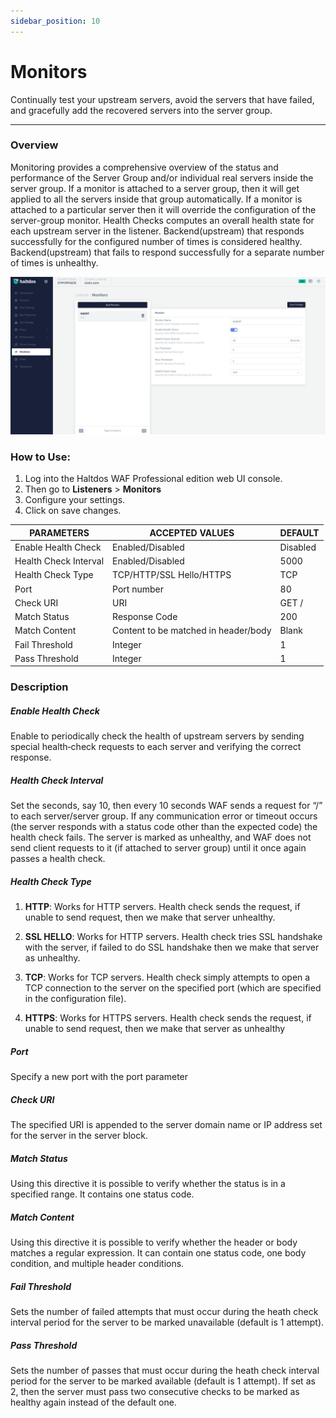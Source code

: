 ```yaml
---
sidebar_position: 10
---
```

# Monitors
Continually test your upstream servers, avoid the servers that have failed, and gracefully add the recovered servers into the server group.

---
### Overview

Monitoring provides a comprehensive overview of the status and performance of the Server Group and/or individual real servers inside the server group. If a monitor is attached to a server group, then it will get applied to all the servers inside that group automatically. If a monitor is attached to a particular server then it will override the configuration of the server-group monitor. Health Checks computes an overall health state for each upstream server in the listener. Backend(upstream) that responds successfully for the configured number of times is considered healthy. Backend(upstream) that fails to respond successfully for a separate number of times is unhealthy.

![monitors](/img/pro-waf/docs/v7/monitors.png)

### How to Use:
1. Log into the Haltdos WAF Professional edition web UI console.
2. Then go to **Listeners** > **Monitors**
3. Configure your settings.
4. Click on save changes.

| PARAMETERS            | ACCEPTED VALUES                      | DEFAULT  |
|-----------------------|--------------------------------------|----------|
| Enable Health Check   | Enabled/Disabled                     | Disabled |
| Health Check Interval | Enabled/Disabled                     | 5000     |
| Health Check Type     | TCP/HTTP/SSL Hello/HTTPS             | TCP      |
| Port                  | Port number                          | 80       |
| Check URI             | URI                                  | GET /    |
| Match Status          | Response Code                        | 200      |
| Match Content         | Content to be matched in header/body | Blank    |
| Fail Threshold        | Integer                              | 1        |
| Pass Threshold        | Integer                              | 1        |

### Description

##### **Enable Health Check**
Enable to periodically check the health of upstream servers by sending special health‑check requests to each server and verifying the correct response.

##### **Health Check Interval**
Set the seconds, say 10, then every 10 seconds WAF sends a request for “/” to each server/server group. If any communication error or timeout occurs (the server responds with a status code other than the expected code) the health check fails. The server is marked as unhealthy, and WAF does not send client requests to it (if attached to server group) until it once again passes a health check.

##### **Health Check Type**

1. **HTTP**: Works for HTTP servers. Health check sends the request, if unable to send request, then we make that server unhealthy.

2. **SSL HELLO**: Works for HTTP servers. Health check tries SSL handshake with the server, if failed to do SSL handshake then we make that server as unhealthy.

3. **TCP**: Works for TCP servers. Health check simply attempts to open a TCP connection to the server on the specified port (which are specified in the configuration file).

4. **HTTPS**: Works for HTTPS servers. Health check sends the request, if unable to send request, then we make that server as unhealthy

##### **Port**
Specify a new port with the port parameter

##### **Check URI**
The specified URI is appended to the server domain name or IP address set for the server in the server block.

##### **Match Status**
Using this directive it is possible to verify whether the status is in a specified range. It contains one status code.

##### **Match Content**
Using this directive it is possible to verify whether the header or body matches a regular expression. It can contain one status code, one body condition, and multiple header conditions.

##### **Fail Threshold**
Sets the number of failed attempts that must occur during the heath check interval period for the server to be marked unavailable (default is 1 attempt).

##### **Pass Threshold**
Sets the number of passes that must occur during the heath check interval period for the server to be marked available (default is 1 attempt). If set as 2, then the server must pass two consecutive checks to be marked as healthy again instead of the default one.



